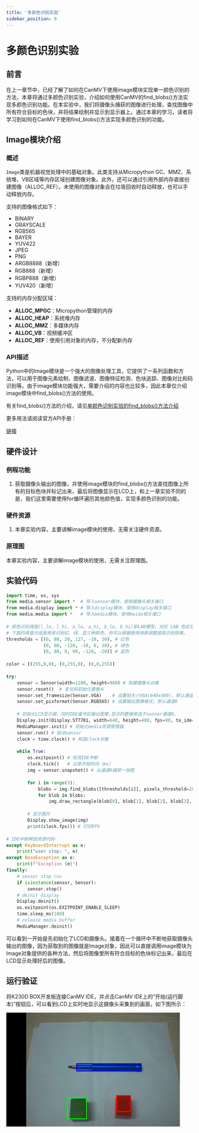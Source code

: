 ```yaml
---
title: '多颜色识别实验'
sidebar_position: 9
---
```


# 多颜色识别实验

## 前言

在上一章节中，已经了解了如何在CanMV下使用image模块实现单一颜色识别的方法，本章将通过多颜色识别实验，介绍如何使用CanMV的find_blobs()方法实现多颜色识别功能。在本实验中，我们将摄像头捕获的图像进行处理，查找图像中所有符合目标的色块，并将结果绘制并显示到显示器上。通过本章的学习，读者将学习到如何在CanMV下使用find_blobs()方法实现多颜色识别的功能。

## Image模块介绍

### 概述

`Image`类是机器视觉处理中的基础对象。此类支持从Micropython GC、MMZ、系统堆、VB区域等内存区域创建图像对象。此外，还可以通过引用外部内存直接创建图像（ALLOC_REF）。未使用的图像对象会在垃圾回收时自动释放，也可以手动释放内存。

支持的图像格式如下：

- BINARY
- GRAYSCALE
- RGB565
- BAYER
- YUV422
- JPEG
- PNG
- ARGB8888（新增）
- RGB888（新增）
- RGBP888（新增）
- YUV420（新增）

支持的内存分配区域：

- **ALLOC_MPGC**：Micropython管理的内存
- **ALLOC_HEAP**：系统堆内存
- **ALLOC_MMZ**：多媒体内存
- **ALLOC_VB**：视频缓冲区
- **ALLOC_REF**：使用引用对象的内存，不分配新内存

### API描述

‌Python中的Image模块是一个强大的图像处理工具，它提供了一系列函数和方法，可以用于图像元素绘制、图像滤波、图像特征检测、色块追踪、图像对比和码识别等。由于image模块功能强大，需要介绍的内容也比较多，因此本章仅介绍image模块中find_blobs()方法的使用。

有关find_blobs()方法的介绍，请见[单颜色识别实验的find_blobs()方法介绍](single_color.md#api描述)

更多用法请阅读官方API手册：

[链接](https://www.kendryte.com/k230_canmv/zh/main/zh/api/openmv/image.html)

## 硬件设计

### 例程功能

1. 获取摄像头输出的图像，并使用image模块的find_blobs()方法查找图像上所有的目标色块并标记出来，最后将图像显示在LCD上，和上一章实验不同的是，我们这里需要使用for循环遍历其他颜色值，实现多颜色识别的功能。

### 硬件资源

1. 本章实验内容，主要讲解image模块的使用，无需关注硬件资源。


### 原理图

本章实验内容，主要讲解image模块的使用，无需关注原理图。

## 实验代码

``` python
import time, os, sys
from media.sensor import *  # 导入sensor模块，使用摄像头相关接口
from media.display import * # 导入display模块，使用display相关接口
from media.media import *   # 导入media模块，使用meida相关接口

# 颜色识别阈值(l_lo, l_hi, a_lo, a_hi, b_lo, b_hi)即LAB模型，对应 LAB 色彩空间中的 L、A 和 B 通道的最小和最大值
# 下面的阈值元组是用来识别红、绿、蓝三种颜色，你可以根据使用场景调整提高识别效果。
thresholds = [(0, 80, 20, 127, -10, 30), # 红色
              (0, 80, -120, -10, 0, 30), # 绿色
              (0, 80, 0, 90, -128, -20)] # 蓝色

color = [(255,0,0), (0,255,0), (0,0,255)]

try:
    sensor = Sensor(width=1280, height=960) # 构建摄像头对象
    sensor.reset()  # 复位和初始化摄像头
    sensor.set_framesize(Sensor.VGA)    # 设置帧大小VGA(640x480)，默认通道0
    sensor.set_pixformat(Sensor.RGB565) # 设置输出图像格式，默认通道0

    # 初始化LCD显示器，同时IDE缓冲区输出图像,显示的数据来自于sensor通道0。
    Display.init(Display.ST7701, width=640, height=480, fps=90, to_ide=True)
    MediaManager.init() # 初始化media资源管理器
    sensor.run() # 启动sensor
    clock = time.clock() # 构造clock对象

    while True:
        os.exitpoint() # 检测IDE中断
        clock.tick()   # 记录开始时间（ms）
        img = sensor.snapshot() # 从通道0捕获一张图

        for i in range(3):
            blobs = img.find_blobs([thresholds[i]], pixels_threshold=200) # 0,1,2分别表示红，绿，蓝色。
            for blob in blobs:
                img.draw_rectangle(blob[0], blob[1], blob[2], blob[3], color=color[i], thickness=4)

        # 显示图片
        Display.show_image(img)
        print(clock.fps()) # 打印FPS

# IDE中断释放资源代码
except KeyboardInterrupt as e:
    print("user stop: ", e)
except BaseException as e:
    print(f"Exception {e}")
finally:
    # sensor stop run
    if isinstance(sensor, Sensor):
        sensor.stop()
    # deinit display
    Display.deinit()
    os.exitpoint(os.EXITPOINT_ENABLE_SLEEP)
    time.sleep_ms(100)
    # release media buffer
    MediaManager.deinit()
```

可以看到一开始是先初始化了LCD和摄像头。接着在一个循环中不断地获取摄像头输出的图像，因为获取到的图像就是Image对象，因此可以直接调用image模块为Image对象提供的各种方法，然后将图像里所有符合目标的色块标记出来，最后在LCD显示处理好后的图像。

## 运行验证

将K230D BOX开发板连接CanMV IDE，并点击CanMV IDE上的“开始(运行脚本)”按钮后，可以看到LCD上实时地显示这摄像头采集到的画面，如下图所示：

![01](./img/16.png)

